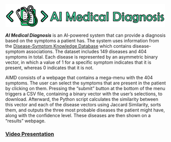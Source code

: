 <img src="https://github.com/Stratisra/AI-Medical-Diagnosis/blob/4ea41bf9463fe422653ce1447bdd79405186ad12/Logo/Personal%20Project_logo_full.png" alt="Logo" width="500"/>

***AI Medical Diagnosis*** is an AI-powered system that can provide a diagnosis based on the symptoms a patient has. The system uses information from the [Disease-Symptom Knowledge Database](https://people.dbmi.columbia.edu/~friedma/Projects/DiseaseSymptomKB/) which contains disease-symptom associations. The dataset includes 149 diseases and 404 symptoms in total. Each disease is represented by an asymmetric binary vector, in which a value of 1 for a specific symptom indicates that it is present, whereas 0 indicates that it is not.

AIMD consists of a webpage that contains a mega-menu with the 404 symptoms. The user can select the symptoms that are present in the patient by clicking on them. Pressing the “submit” button at the bottom of the menu triggers a CSV file, containing a binary vector with the user’s selections, to download. Afterward, the Python script calculates the similarity between this vector and each of the disease vectors using Jaccard Similarity, sorts them, and outputs the three most probable diseases the patient might have, along with the confidence level. These diseases are then shown on a “results” webpage.

### [Video Presentation](https://www.youtube.com/watch?v=lntI06v1HxU&t=21s) 
